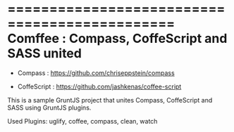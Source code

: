 ==============================================
Comffee : Compass, CoffeScript and SASS united
==============================================

- Compass : https://github.com/chriseppstein/compass

- CoffeScript : https://github.com/jashkenas/coffee-script

This is a sample GruntJS project that unites Compass, CoffeScript and SASS using GruntJS plugins.

Used Plugins: uglify, coffee, compass, clean, watch